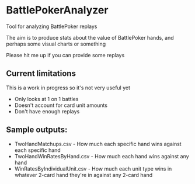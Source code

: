 # BattlePokerAnalyzer

Tool for analyzing BattlePoker replays

The aim is to produce stats about the value of BattlePoker hands, and perhaps some visual charts or something

Please hit me up if you can provide some replays

## Current limitations

This is a work in progress so it's not very useful yet

* Only looks at 1 on 1 battles
* Doesn't account for card unit amounts
* Don't have enough replays

## Sample outputs:

* TwoHandMatchups.csv - How much each specific hand wins against each specific hand
* TwoHandWinRatesByHand.csv - How much each hand wins against any hand
* WinRatesByIndividualUnit.csv - How much each unit type wins in whatever 2-card hand they're in against any 2-card hand
